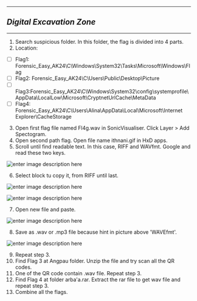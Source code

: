 ***

## *Digital Excavation Zone*

***
1. Search suspicious folder. In this folder, the flag is divided into 4 parts. 
2. Location: 
 - [ ] Flag1: Forensic_Easy_AK24\C\Windows\System32\Tasks\Microsoft\Windows\Flag
 - [ ] Flag2: Forensic_Easy_AK24\C\Users\Public\Desktop\Picture
 - [ ] Flag3:Forensic_Easy_AK24\C\Windows\System32\config\systemprofile\AppData\LocalLow\Microsoft\CryptnetUrlCache\MetaData
 - [ ] Flag4: Forensic_Easy_AK24\C\Users\Alina\AppData\Local\Microsoft\Internet Explorer\CacheStorage
3. Open first flag file named Fl4g.wav in SonicVisualiser. Click Layer > Add Spectogram.
4. Open second path flag. Open file name ithnani.gif in HxD apps. 
5. Scroll until find readable text. In this case, RIFF and WAVfmt. Google and read these two keys.

![enter image description here](https://lh3.googleusercontent.com/pw/AP1GczMTszzxlTqrmYeqcZNMvQklo5Y14BpChLVDZwh-zGLuu6kPBbz2hmPNkGYeET-FOmzfjx-wvl5FxaV1lxpgO_l1Vyn_4CcI8Pjpa8tfTdt9ZlYTkRmVJT7xQDJq4wiOJ6didyt2drV-Tc7z2pwx7gLy=w696-h913-s-no-gm)

6. Select block tu copy it, from RIFF until last. 

![enter image description here](https://lh3.googleusercontent.com/pw/AP1GczP-7nn4TPZjPS9zPVwKU6wuzBVl0fGFlWTs1cJGsbpNok0k-dGn-zLcIxwv9mool6r5g88gfANDjxrpVc7eDXj3YtsETwO_xLdHI46p58Kgp5apYPlw_lreYdF8fYamin0PX9rtgLwEuavDJpf9aeSW=w406-h402-s-no-gm)

![enter image description here](https://lh3.googleusercontent.com/pw/AP1GczPkNnVjX2iKmtcmEnxRYqTuEgxXw1ODtZ7Si0k8fQauR9sxZC_xYqtAw2j1JC1hblgGSmRym3Nf6ZUfMsJJcsuw2pa_FXYw1dc_ITyBriO_A35i0qYwjZ1DP_0mYjZezAbcUdmfrpAbauNUkiICeE0a=w1116-h698-s-no-gm)

7. Open new file and paste. 

![enter image description here](https://lh3.googleusercontent.com/pw/AP1GczOFSlBz50IAzsDFlu4wjFiXLiRnrohRbXTYzo5Ku3jU4oV_LidCCo8NbrFUqP4yo7hNmwGqeCygTDqufCjO6basVth3Ta9SQDOAw1ypfFqlYtGdqPSmgvSdzXBUxabao8yx1W5MtyRMokujDmewldAc=w741-h913-s-no-gm)

8. Save as .wav or .mp3 file because hint in picture above 'WAVEfmt'.
   
![enter image description here](https://lh3.googleusercontent.com/pw/AP1GczMpGl4fxSRZ2XeFVizVbWV-e5iP49jDjfItAnVvWJsNreEJQMD9A1YZoMQZTX8IvA5vroT5NLoZAsMG_dYtHIqyzfyETxDE9Werg0LKvvzpi7VAPBP2Z2yqb8rOwbvs8hMF520zS8Fg6IzYs7agcn_dsq_k4UUOq09N1XkFlQhMfIPJ0hs8TbsnZAPM-dyVbtTscEkvmluNt8QRlqMLX_oilbd6buSJJxusHGkSBq2gvgdqf_X6PzKH2z1kRAXpVicMKmJXnDH2-Lk4l0hOKAT-Xh-TGZwP6UMFXhvETWjWMWVDHmhW2PS-fqF9v6tLgOvRDBzTXfOZTManUAjyu3GPjbTZJMOLr1h5dLTnxvsXs3ugRgndLp5hQ36TKL5RGIvFXj2eIq4wSJixOsLOZCgvgM4v6pWXs3TrKgrECJPkJU0ffqVoJ-cuyYv6bv0a-MWj1pfrsWwB6jS4ObyyVloUkyeGwL2PU3OLF6K3-pjBIq96X4dAr397zc3eLfxdXQl1XpLiIdeZspW0xSO7jX6SHHehBpy74x2q4RYXTTAygJGLajCWfvI4Y9TR1Z6r49x9TqqbUso_AtYUKTFr3UWEoDgMQh5llVgNJ-CsQ7Sbz4R1E7nOVT_qviM4vukt7SUncWQ-Z2mR1P0WE550rso6bZnzW3GWjsMTwfHFuHQOTxl-rw_Rkagw-gkv3hEh2ZutL0qUAYbAe2ge1a7xTRR4wUco9JSH2Ht86YhU5jzryPeEeM8wlOSzyUPLP5jS9HCf7Tet1YOdeyozCniv3hbngjrqwrSDxJMS6uMzRvlnUlUwK2zpds4gH1se_U49PBRnJCF_3reesrvQuqEGse6r6xuUwf5czLb-qRYxgbisP4CvinHuNgd5nc4JeqH0DLWdgZaZU5KsTiUhBXO9EpFtxg=w1382-h694-s-no-gm?authuser=0)

9. Repeat step 3.
10. Find Flag 3 at Angpau folder. Unzip the file and try scan all the QR codes. 
11. One of the QR code contain .wav file. Repeat step 3.
12. Find Flag 4 at folder arba'a.rar. Extract the rar file to get wav file and repeat step 3.
13. Combine all the flags.
